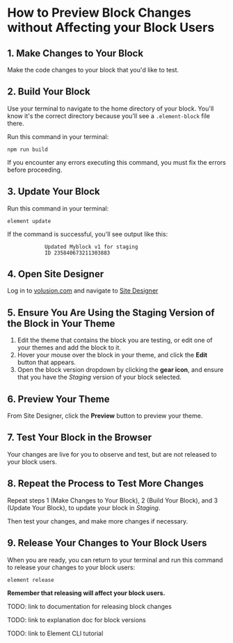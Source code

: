 # How to Preview Block Changes without Affecting your Block Users

## 1. Make Changes to Your Block

Make the code changes to your block that you'd like to test.

## 2. Build Your Block

Use your terminal to navigate to the home directory of your block. You'll know it's the correct directory because you'll see a `.element-block` file there.

Run this command in your terminal:

```shell
npm run build
```

If you encounter any errors executing this command, you must fix the errors before proceeding.

## 3. Update Your Block

Run this command in your terminal:

```shell
element update
```

If the command is successful, you'll see output like this:

```shell
            Updated Myblock v1 for staging
            ID 235840673211303883
```

## 4. Open Site Designer

Log in to [volusion.com](https://www.volusion.com/login) and navigate to [Site Designer](https://admin.volusion.com/designer)

## 5. Ensure You Are Using the Staging Version of the Block in Your Theme

1. Edit the theme that contains the block you are testing, or edit one of your themes and add the block to it.
2. Hover your mouse over the block in your theme, and click the **Edit** button that appears.
3. Open the block version dropdown by clicking the **gear icon**, and ensure that you have the _Staging_ version of your block selected.

## 6. Preview Your Theme

From Site Designer, click the **Preview** button to preview your theme.

## 7. Test Your Block in the Browser

Your changes are live for you to observe and test, but are not released to your block users.

## 8. Repeat the Process to Test More Changes

Repeat steps 1 (Make Changes to Your Block), 2 (Build Your Block), and 3 (Update Your Block), to update your block in _Staging_.

Then test your changes, and make more changes if necessary.

## 9. Release Your Changes to Your Block Users

When you are ready, you can return to your terminal and run this command to release your changes to your block users:

 ```shell
 element release
 ```

**Remember that releasing will affect your block users.**

 TODO: link to documentation for releasing block changes

 TODO: link to explanation doc for block versions

 TODO: link to Element CLI tutorial

